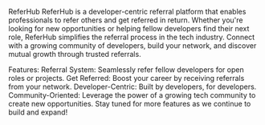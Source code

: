 ReferHub
ReferHub is a developer-centric referral platform that enables professionals to refer others and get referred in return. Whether you're looking for new opportunities or helping fellow developers find their next role, ReferHub simplifies the referral process in the tech industry. Connect with a growing community of developers, build your network, and discover mutual growth through trusted referrals.

Features:
Referral System: Seamlessly refer fellow developers for open roles or projects.
Get Referred: Boost your career by receiving referrals from your network.
Developer-Centric: Built by developers, for developers.
Community-Oriented: Leverage the power of a growing tech community to create new opportunities.
Stay tuned for more features as we continue to build and expand!
